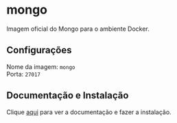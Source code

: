 # mongo

Imagem oficial do Mongo para o ambiente Docker.

## Configurações

Nome da imagem: `mongo`  
Porta: `27017`

## Documentação e Instalação

Clique [aqui](https://hub.docker.com/_/mongo) para ver a documentação e fazer a instalação.
